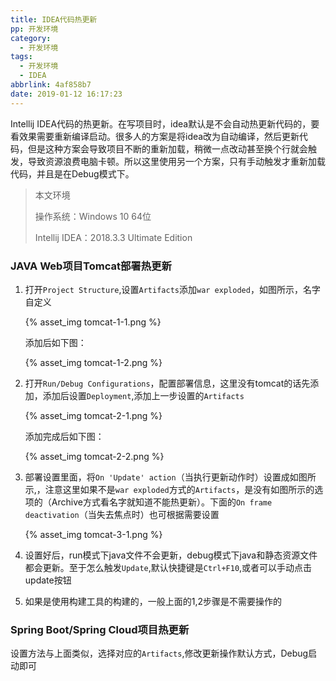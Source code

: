 ```yaml
---
title: IDEA代码热更新
pp: 开发环境
category:
  - 开发环境
tags:
  - 开发环境
  - IDEA
abbrlink: 4af858b7
date: 2019-01-12 16:17:23
---
```


Intellij IDEA代码的热更新。在写项目时，idea默认是不会自动热更新代码的，要看效果需要重新编译启动。很多人的方案是将idea改为自动编译，然后更新代码，但是这种方案会导致项目不断的重新加载，稍微一点改动甚至换个行就会触发，导致资源浪费电脑卡顿。所以这里使用另一个方案，只有手动触发才重新加载代码，并且是在Debug模式下。

> 本文环境
>
> 操作系统：Windows 10 64位
>
> Intellij IDEA：2018.3.3 Ultimate Edition

<!-- more -->

### JAVA Web项目Tomcat部署热更新

1. 打开`Project Structure`,设置`Artifacts`添加`war exploded`，如图所示，名字自定义

   {% asset_img tomcat-1-1.png %}

   添加后如下图：

   {% asset_img tomcat-1-2.png %}

2. 打开`Run/Debug Configurations`，配置部署信息，这里没有tomcat的话先添加，添加后设置`Deployment`,添加上一步设置的`Artifacts`

   {% asset_img tomcat-2-1.png %}

   添加完成后如下图：

   {% asset_img tomcat-2-2.png %}

3. 部署设置里面，将`On 'Update' action`（当执行更新动作时）设置成如图所示,，注意这里如果不是`war exploded`方式的`Artifacts`，是没有如图所示的选项的（Archive方式看名字就知道不能热更新）。下面的`On frame deactivation`（当失去焦点时）也可根据需要设置

   {% asset_img tomcat-3-1.png %}

4. 设置好后，run模式下java文件不会更新，debug模式下java和静态资源文件都会更新。至于怎么触发`Update`,默认快捷键是`Ctrl+F10`,或者可以手动点击 update按钮

5. 如果是使用构建工具的构建的，一般上面的1,2步骤是不需要操作的



### Spring Boot/Spring Cloud项目热更新

设置方法与上面类似，选择对应的`Artifacts`,修改更新操作默认方式，Debug启动即可